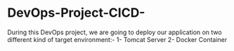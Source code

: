 # DevOps-Project-CICD-
During this DevOps project, we are going to deploy our application on two different kind of target environment:-  1- Tomcat Server  2- Docker Container
